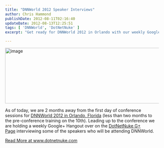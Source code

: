 ```yaml
---
title: "DNNWorld 2012 Speaker Interviews"
author: Chris Hammond
publishDate: 2012-08-11T02:16:40
updateDate: 2012-08-13T12:25:51
tags: [ 'DNNWorld', 'DotNetNuke' ]
excerpt: "Get ready for DNNWorld 2012 in Orlando with our weekly Google+ Hangouts, interviewing some of the speakers who'll be attending the event."

---
```

<p><a href="https://www.dotnetnuke.com/Portals/25/Blog/Files/21/3460/Windows-Live-Writer-DNNWorld-2012-Speaker-Interviews_BE76-image_4.png"><img title="image" alt="image" src="https://www.dotnetnuke.com/Portals/25/Blog/Files/21/3460/Windows-Live-Writer-DNNWorld-2012-Speaker-Interviews_BE76-image_thumb_1.png" width="613" height="182" style="background-image: none; padding-left: 0px; padding-right: 0px; display: block; float: none; margin-left: auto; margin-right: auto; padding-top: 0px; border-width: 0px; border-style: solid;" /></a></p> <p>As of today, we are 2 months away from the first day of conference sessions for <a href="https://dnnworld.dotnetnuke.com/">DNNWorld 2012 in Orlando, Florida</a> (less than two months to the pre-conference training on the 10th). Leading up to the conference we are holding a weekly Google+ Hangout over on the <a href="https://plus.google.com/114627010681701796809/posts">DotNetNuke G+ Page</a> interviewing some of the speakers who will be attending DNNWorld.</p> <a href="https://www.dotnetnuke.com/Resources/Blogs/EntryId/3460/DNNWorld-2012-Speaker-Interviews.aspx">Read More at www.dotnetnuke.com</a>



